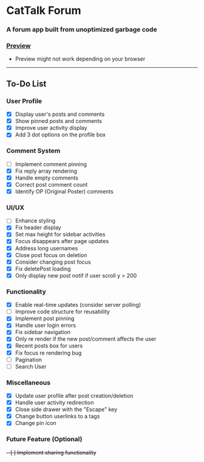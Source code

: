 # CatTalk Forum
### **A forum app built from unoptimized garbage code**
### [Preview](https://kuugang.github.io/catalk/)
- Preview might not work depending on your browser 

---

## To-Do List

### User Profile
- [x] Display user's posts and comments
- [x] Show pinned posts and comments
- [x] Improve user activity display
- [x] Add 3 dot options on the profile box

### Comment System
- [ ] Implement comment pinning
- [x] Fix reply array rendering
- [x] Handle empty comments
- [x] Correct post comment count
- [x] Identify OP (Original Poster) comments

### UI/UX
- [ ] Enhance styling
- [x] Fix header display
- [x] Set max height for sidebar activities
- [x] Focus disappears after page updates
- [x] Address long usernames
- [x] Close post focus on deletion
- [x] Consider changing post focus
- [x] Fix deletePost loading
- [x] Only display new post notif if user scroll y > 200
### Functionality
- [x] Enable real-time updates (consider server polling)
- [ ] Improve code structure for reusability
- [x] Implement post pinning
- [x] Handle user login errors
- [x] Fix sidebar navigation
- [x] Only re render if the new post/comment affects the user 
- [x] Recent posts box for users
- [x] Fix focus re rendering bug
- [ ] Pagination
- [ ] Search User
### Miscellaneous
- [x] Update user profile after post creation/deletion
- [x] Handle user activity redirection
- [x] Close side drawer with the "Escape" key
- [x] Change button userlinks to a tags
- [x] Change pin icon
### Future Feature (Optional)
~~- [ ] Implement sharing functionality~~

